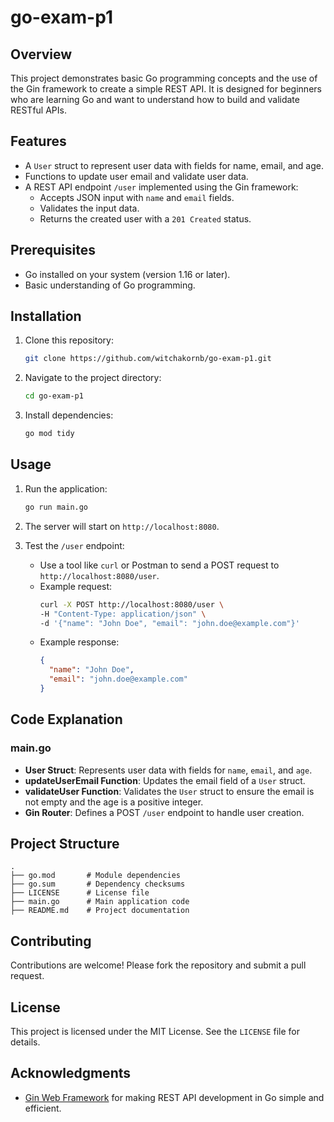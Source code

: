 # go-exam-p1

## Overview
This project demonstrates basic Go programming concepts and the use of the Gin framework to create a simple REST API. It is designed for beginners who are learning Go and want to understand how to build and validate RESTful APIs.

## Features
- A `User` struct to represent user data with fields for name, email, and age.
- Functions to update user email and validate user data.
- A REST API endpoint `/user` implemented using the Gin framework:
  - Accepts JSON input with `name` and `email` fields.
  - Validates the input data.
  - Returns the created user with a `201 Created` status.

## Prerequisites
- Go installed on your system (version 1.16 or later).
- Basic understanding of Go programming.

## Installation
1. Clone this repository:
   ```bash
   git clone https://github.com/witchakornb/go-exam-p1.git
   ```
2. Navigate to the project directory:
   ```bash
   cd go-exam-p1
   ```
3. Install dependencies:
   ```bash
   go mod tidy
   ```

## Usage
1. Run the application:
   ```bash
   go run main.go
   ```
2. The server will start on `http://localhost:8080`.

3. Test the `/user` endpoint:
   - Use a tool like `curl` or Postman to send a POST request to `http://localhost:8080/user`.
   - Example request:
     ```bash
     curl -X POST http://localhost:8080/user \
     -H "Content-Type: application/json" \
     -d '{"name": "John Doe", "email": "john.doe@example.com"}'
     ```
   - Example response:
     ```json
     {
       "name": "John Doe",
       "email": "john.doe@example.com"
     }
     ```

## Code Explanation
### main.go
- **User Struct**: Represents user data with fields for `name`, `email`, and `age`.
- **updateUserEmail Function**: Updates the email field of a `User` struct.
- **validateUser Function**: Validates the `User` struct to ensure the email is not empty and the age is a positive integer.
- **Gin Router**: Defines a POST `/user` endpoint to handle user creation.

## Project Structure
```
.
├── go.mod       # Module dependencies
├── go.sum       # Dependency checksums
├── LICENSE      # License file
├── main.go      # Main application code
├── README.md    # Project documentation
```

## Contributing
Contributions are welcome! Please fork the repository and submit a pull request.

## License
This project is licensed under the MIT License. See the `LICENSE` file for details.

## Acknowledgments
- [Gin Web Framework](https://github.com/gin-gonic/gin) for making REST API development in Go simple and efficient.